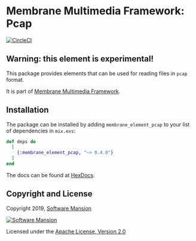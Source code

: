 # Membrane Multimedia Framework: Pcap

[![CircleCI](https://circleci.com/gh/membraneframework/membrane-element-pcap.svg?style=svg)](https://circleci.com/gh/membraneframework/membrane-element-pcap)

## Warning: this element is experimental!

This package provides elements that can be used for reading files in `pcap` format.

It is part of [Membrane Multimedia Framework](https://membraneframework.org).

## Installation

The package can be installed by adding `membrane_element_pcap` to your list of dependencies in `mix.exs`:

```elixir
def deps do
  [
    {:membrane_element_pcap, "~> 0.4.0"}
  ]
end
```

The docs can be found at [HexDocs](https://hexdocs.pm/membrane_element_pcap).

## Copyright and License

Copyright 2019, [Software Mansion](https://swmansion.com/?utm_source=git&utm_medium=readme&utm_campaign=membrane)

[![Software Mansion](https://logo.swmansion.com/logo?color=white&variant=desktop&width=200&tag=membrane-github)](https://swmansion.com/?utm_source=git&utm_medium=readme&utm_campaign=membrane)

Licensed under the [Apache License, Version 2.0](LICENSE)
